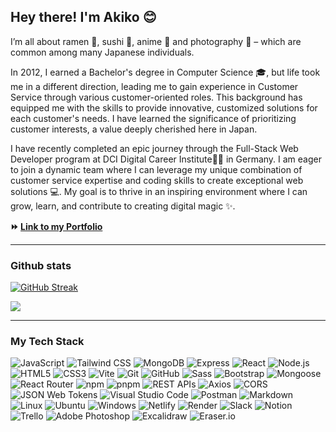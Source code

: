 ## Hey there! I'm Akiko 😊

I’m all about ramen 🍜, sushi 🍣, anime 🎌 and photography 📸 – which are common among many Japanese individuals.

In 2012, I earned a Bachelor's degree in Computer Science 🎓, but life took me in a different direction, leading me to gain experience in Customer Service through various customer-oriented roles. This background has equipped me with the skills to provide innovative, customized solutions for each customer's needs. I have learned the significance of prioritizing customer interests, a value deeply cherished here in Japan.

I have recently completed an epic journey through the Full-Stack Web Developer program at DCI Digital Career Institute🚀🎉 in Germany. I am eager to join a dynamic team where I can leverage my unique combination of customer service expertise and coding skills to create exceptional web solutions 💻. My goal is to thrive in an inspiring environment where I can grow, learn, and contribute to creating digital magic ✨.

**:fast_forward: [Link to my Portfolio](https://akiko-luka.netlify.app/)**

---



### Github stats

[![GitHub Streak](https://streak-stats.demolab.com?user=akiko-luka&theme=solarized-dark)](https://git.io/streak-stats)

<a href="https://github.com/akiko-luka/github-readme-stats"><img align="center" src="https://github-readme-stats.vercel.app/api/top-langs/?username=akiko-luka&layout=compact&theme=prussian&dark&hide_border=true" /></a>

---

### My Tech Stack

![JavaScript](https://img.shields.io/badge/JavaScript-F7DF1E?style=for-the-badge&logo=javascript&logoColor=black)
![Tailwind CSS](https://img.shields.io/badge/Tailwind_CSS-38B2AC?style=for-the-badge&logo=tailwind-css&logoColor=white)
![MongoDB](https://img.shields.io/badge/MongoDB-47A248?style=for-the-badge&logo=mongodb&logoColor=white)
![Express](https://img.shields.io/badge/Express-000000?style=for-the-badge&logo=express&logoColor=white)
![React](https://img.shields.io/badge/React-20232A?style=for-the-badge&logo=react&logoColor=61DAFB)
![Node.js](https://img.shields.io/badge/Node.js-339933?style=for-the-badge&logo=nodedotjs&logoColor=white)
![HTML5](https://img.shields.io/badge/HTML5-E34F26?style=for-the-badge&logo=html5&logoColor=white)
![CSS3](https://img.shields.io/badge/CSS3-1572B6?style=for-the-badge&logo=css3&logoColor=white)
![Vite](https://img.shields.io/badge/Vite-646CFF?style=for-the-badge&logo=vite&logoColor=white)
![Git](https://img.shields.io/badge/Git-F05032?style=for-the-badge&logo=git&logoColor=white)
![GitHub](https://img.shields.io/badge/GitHub-181717?style=for-the-badge&logo=github&logoColor=white)
![Sass](https://img.shields.io/badge/Sass-CC6699?style=for-the-badge&logo=sass&logoColor=white)
![Bootstrap](https://img.shields.io/badge/Bootstrap-7952B3?style=for-the-badge&logo=bootstrap&logoColor=white)
![Mongoose](https://img.shields.io/badge/Mongoose-880000?style=for-the-badge&logo=mongoose&logoColor=white)
![React Router](https://img.shields.io/badge/React_Router-CA4245?style=for-the-badge&logo=react-router&logoColor=white)
![npm](https://img.shields.io/badge/npm-CB3837?style=for-the-badge&logo=npm&logoColor=white)
![pnpm](https://img.shields.io/badge/pnpm-F69220?style=for-the-badge&logo=pnpm&logoColor=white)
![REST APIs](https://img.shields.io/badge/REST%20APIs-000000?style=for-the-badge&logo=rest-api&logoColor=white)
![Axios](https://img.shields.io/badge/Axios-007EC6?style=for-the-badge&logo=axios&logoColor=white)
![CORS](https://img.shields.io/badge/CORS-000000?style=for-the-badge&logo=cors&logoColor=white)
![JSON Web Tokens](https://img.shields.io/badge/JSON_Web_Tokens-000000?style=for-the-badge&logo=json-web-tokens&logoColor=white)
![Visual Studio Code](https://img.shields.io/badge/Visual_Studio_Code-0078d7?style=for-the-badge&logo=visual-studio-code&logoColor=white)
![Postman](https://img.shields.io/badge/Postman-FF6C37?style=for-the-badge&logo=postman&logoColor=white)
![Markdown](https://img.shields.io/badge/Markdown-000000?style=for-the-badge&logo=markdown&logoColor=white)
![Linux](https://img.shields.io/badge/Linux-FCC624?style=for-the-badge&logo=linux&logoColor=black)
![Ubuntu](https://img.shields.io/badge/Ubuntu-E95420?style=for-the-badge&logo=ubuntu&logoColor=white)
![Windows](https://img.shields.io/badge/Windows-0078D6?style=for-the-badge&logo=windows&logoColor=white)
![Netlify](https://img.shields.io/badge/Netlify-00C7B7?style=for-the-badge&logo=netlify&logoColor=white)
![Render](https://img.shields.io/badge/Render-757575?style=for-the-badge&logo=render&logoColor=white)
![Slack](https://img.shields.io/badge/Slack-4A154B?style=for-the-badge&logo=slack&logoColor=white)
![Notion](https://img.shields.io/badge/Notion-000000?style=for-the-badge&logo=notion&logoColor=white)
![Trello](https://img.shields.io/badge/Trello-0079BF?style=for-the-badge&logo=trello&logoColor=white)
![Adobe Photoshop](https://img.shields.io/badge/Adobe%20Photoshop-31A8FF?style=for-the-badge&logo=adobe-photoshop&logoColor=white)
![Excalidraw](https://img.shields.io/badge/Excalidraw-000000?style=for-the-badge&logo=excalidraw&logoColor=white)
![Eraser.io](https://img.shields.io/badge/Eraser.io-FF4500?style=for-the-badge&logo=eraser&logoColor=white)




<!--
**akiko-luka/akiko-luka** is a ✨ _special_ ✨ repository because its `README.md` (this file) appears on your GitHub profile.

Here are some ideas to get you started:

- 🔭 I’m currently working on ...
- 🌱 I’m currently learning ...
- 👯 I’m looking to collaborate on ...
- 🤔 I’m looking for help with ...
- 💬 Ask me about ...
- 📫 How to reach me: ...
- 😄 Pronouns: ...
- ⚡ Fun fact: ...


| <a href="https://github.com/akiko-luka/github-readme-stats"><img align="center" src="https://github-readme-stats.vercel.app/api?username=akiko-luka&theme=prussian&dark_icons=true" alt="Akiko's github stats" /></a> | <a href="https://github.com/akiko-luka/github-readme-stats"><img align="center" src="https://github-readme-stats.vercel.app/api/top-langs/?username=akiko-luka&layout=compact&theme=prussian&dark&hide_border=true" /></a> |
| ------------- | ------------- |

-->
